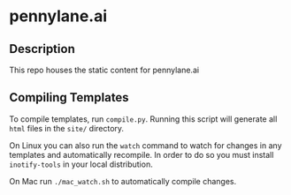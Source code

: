 # pennylane.ai

## Description

This repo houses the static content for pennylane.ai

## Compiling Templates

To compile templates, run `compile.py`. Running this script will generate all `html` files in the `site/` directory.

On Linux you can also run the `watch` command to watch for changes in any templates and automatically
recompile. In order to do so you must install `inotify-tools` in your local distribution.

On Mac run `./mac_watch.sh` to automatically compile changes.
